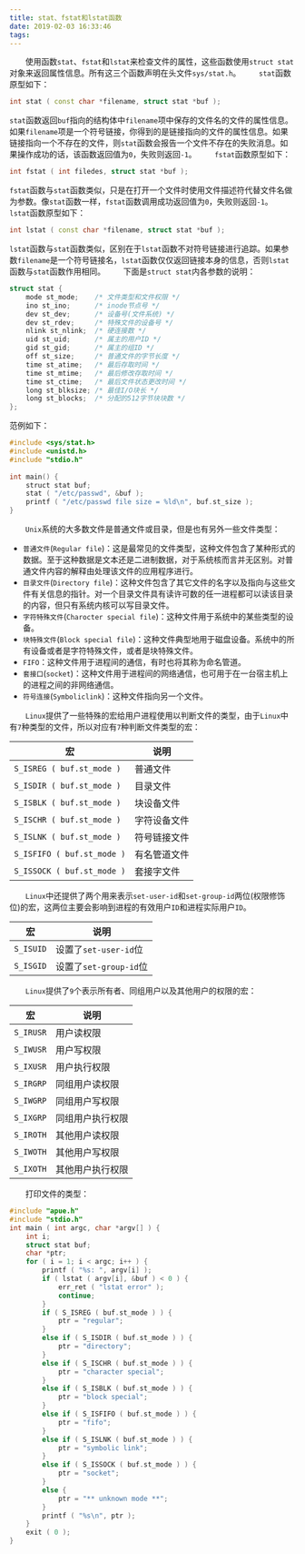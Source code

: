 ```yaml
---
title: stat、fstat和lstat函数
date: 2019-02-03 16:33:46
tags:
---
```

&emsp;&emsp;使用函数`stat`、`fstat`和`lstat`来检查文件的属性，这些函数使用`struct stat`对象来返回属性信息。所有这三个函数声明在头文件`sys/stat.h`。
&emsp;&emsp;`stat`函数原型如下：

``` cpp
int stat ( const char *filename, struct stat *buf );
```

`stat`函数返回`buf`指向的结构体中`filename`项中保存的文件名的文件的属性信息。如果`filename`项是一个符号链接，你得到的是链接指向的文件的属性信息。如果链接指向一个不存在的文件，则`stat`函数会报告一个文件不存在的失败消息。如果操作成功的话，该函数返回值为`0`，失败则返回`-1`。
&emsp;&emsp;`fstat`函数原型如下：

``` cpp
int fstat ( int filedes, struct stat *buf );
```

`fstat`函数与`stat`函数类似，只是在打开一个文件时使用文件描述符代替文件名做为参数。像`stat`函数一样，`fstat`函数调用成功返回值为`0`，失败则返回`-1`。
&emsp;&emsp;`lstat`函数原型如下：

``` cpp
int lstat ( const char *filename, struct stat *buf );
```

`lstat`函数与`stat`函数类似，区别在于`lstat`函数不对符号链接进行追踪。如果参数`filename`是一个符号链接名，`lstat`函数仅仅返回链接本身的信息，否则`lstat`函数与`stat`函数作用相同。
&emsp;&emsp;下面是`struct stat`内各参数的说明：

``` cpp
struct stat {
    mode st_mode;    /* 文件类型和文件权限 */
    ino st_ino;      /* inode节点号 */
    dev st_dev;      /* 设备号(文件系统) */
    dev st_rdev;     /* 特殊文件的设备号 */
    nlink st_nlink;  /* 硬连接数 */
    uid st_uid;      /* 属主的用户ID */
    gid st_gid;      /* 属主的组ID */
    off st_size;     /* 普通文件的字节长度 */
    time st_atime;   /* 最后存取时间 */
    time st_mtime;   /* 最后修改存取时间 */
    time st_ctime;   /* 最后文件状态更改时间 */
    long st_blksize; /* 最佳I/O块长 */
    long st_blocks;  /* 分配的512字节块块数 */
};
```

范例如下：

``` cpp
#include <sys/stat.h>
#include <unistd.h>
#include "stdio.h"
​
int main() {
    struct stat buf;
    stat ( "/etc/passwd", &buf );
    printf ( "/etc/passwd file size = %ld\n", buf.st_size );
}
```

&emsp;&emsp;`Unix`系统的大多数文件是普通文件或目录，但是也有另外一些文件类型：

- `普通文件`(`Regular file`)：这是最常见的文件类型，这种文件包含了某种形式的数据。至于这种数据是文本还是二进制数据，对于系统核而言并无区别。对普通文件内容的解释由处理该文件的应用程序进行。
- `目录文件`(`Directory file`)：这种文件包含了其它文件的名字以及指向与这些文件有关信息的指针。对一个目录文件具有读许可数的任一进程都可以读该目录的内容，但只有系统内核可以写目录文件。
- `字符特殊文件`(`Charocter special file`)：这种文件用于系统中的某些类型的设备。
- `块特殊文件`(`Block special file`)：这种文件典型地用于磁盘设备。系统中的所有设备或者是字符特殊文件，或者是块特殊文件。
- `FIFO`：这种文件用于进程间的通信，有时也将其称为命名管道。
- `套接口`(`socket`)：这种文件用于进程间的网络通信，也可用于在一台宿主机上的进程之间的非网络通信。
- `符号连接`(`Symboliclink`)：这种文件指向另一个文件。

&emsp;&emsp;`Linux`提供了一些特殊的宏给用户进程使用以判断文件的类型，由于`Linux`中有`7`种类型的文件，所以对应有`7`种判断文件类型的宏：

宏                         | 说明
---------------------------|-----
`S_ISREG ( buf.st_mode )`  | 普通文件
`S_ISDIR ( buf.st_mode )`  | 目录文件
`S_ISBLK ( buf.st_mode )`  | 块设备文件
`S_ISCHR ( buf.st_mode )`  | 字符设备文件
`S_ISLNK ( buf.st_mode )`  | 符号链接文件
`S_ISFIFO ( buf.st_mode )` | 有名管道文件
`S_ISSOCK ( buf.st_mode )` | 套接字文件

&emsp;&emsp;`Linux`中还提供了两个用来表示`set-user-id`和`set-group-id`两位(权限修饰位)的宏，这两位主要会影响到进程的有效用户`ID`和进程实际用户`ID`。

宏        | 说明
----------|-----
`S_ISUID` | 设置了`set-user-id`位
`S_ISGID` | 设置了`set-group-id`位

&emsp;&emsp;`Linux`提供了`9`个表示所有者、同组用户以及其他用户的权限的宏：

宏        | 说明
----------|-----
`S_IRUSR` | 用户读权限
`S_IWUSR` | 用户写权限
`S_IXUSR` | 用户执行权限
`S_IRGRP` | 同组用户读权限
`S_IWGRP` | 同组用户写权限
`S_IXGRP` | 同组用户执行权限
`S_IROTH` | 其他用户读权限
`S_IWOTH` | 其他用户写权限
`S_IXOTH` | 其他用户执行权限

&emsp;&emsp;打印文件的类型：

``` cpp
#include "apue.h"
#include "stdio.h"
int main ( int argc, char *argv[] ) {
    int i;
    struct stat buf;
    char *ptr;
    for ( i = 1; i < argc; i++ ) {
        printf ( "%s: ", argv[i] );
        if ( lstat ( argv[i], &buf ) < 0 ) {
            err_ret ( "lstat error" );
            continue;
        }
        if ( S_ISREG ( buf.st_mode ) ) {
            ptr = "regular";
        }
        else if ( S_ISDIR ( buf.st_mode ) ) {
            ptr = "directory";
        }
        else if ( S_ISCHR ( buf.st_mode ) ) {
            ptr = "character special";
        }
        else if ( S_ISBLK ( buf.st_mode ) ) {
            ptr = "block special";
        }
        else if ( S_ISFIFO ( buf.st_mode ) ) {
            ptr = "fifo";
        }
        else if ( S_ISLNK ( buf.st_mode ) ) {
            ptr = "symbolic link";
        }
        else if ( S_ISSOCK ( buf.st_mode ) ) {
            ptr = "socket";
        }
        else {
            ptr = "** unknown mode **";
        }
        printf ( "%s\n", ptr );
    }
    exit ( 0 );
}
```